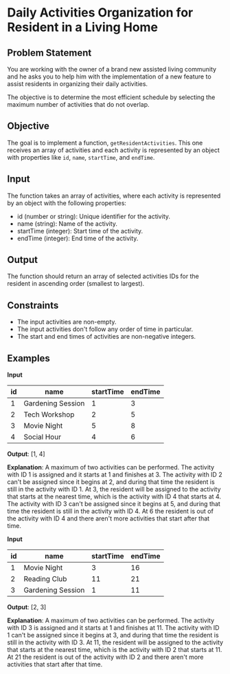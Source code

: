 # Daily Activities Organization for Resident in a Living Home

## Problem Statement

You are working with the owner of a brand new assisted living community and he asks you to help him with the implementation of a new feature to assist residents in organizing their daily activities.

The objective is to determine the most efficient schedule by selecting the maximum number of activities that do not overlap.

## Objective

The goal is to implement a function, `getResidentActivities`. This one receives an array of activities and each activity is represented by an object with properties like `id`, `name`, `startTime`, and `endTime`.

## Input

The function takes an array of activities, where each activity is represented by an object with the following properties:

- id (number or string): Unique identifier for the activity.
- name (string): Name of the activity.
- startTime (integer): Start time of the activity.
- endTime (integer): End time of the activity.

## Output

The function should return an array of selected activities IDs for the resident in ascending order (smallest to largest).

## Constraints

- The input activities are non-empty.
- The input activities don't follow any order of time in particular.
- The start and end times of activities are non-negative integers.

## Examples

**Input**

| id  | name              | startTime | endTime |
| --- | ----------------- | --------- | ------- |
| 1   | Gardening Session | 1         | 3       |
| 2   | Tech Workshop     | 2         | 5       |
| 3   | Movie Night       | 5         | 8       |
| 4   | Social Hour       | 4         | 6       |

**Output**: [1, 4]

**Explanation**: A maximum of two activities can be performed. The activity with ID 1 is assigned and it starts at 1 and finishes at 3. The activity with ID 2 can't be assigned since it begins at 2, and during that time the resident is still in the activity with ID 1. At 3, the resident will be assigned to the activity that starts at the nearest time, which is the activity with ID 4 that starts at 4. The activity with ID 3 can't be assigned since it begins at 5, and during that time the resident is still in the activity with ID 4. At 6 the resident is out of the activity with ID 4 and there aren't more activities that start after that time.

**Input**

| id | name               | startTime | endTime |
|----|--------------------|-----------|---------|
| 1  | Movie Night        | 3         | 16      |
| 2  | Reading Club       | 11        | 21      |
| 3  | Gardening Session  | 1         | 11      |

**Output**: [2, 3]

**Explanation**: A maximum of two activities can be performed. The activity with ID 3 is assigned and it starts at 1 and finishes at 11. The activity with ID 1 can't be assigned since it begins at 3, and during that time the resident is still in the activity with ID 3. At 11, the resident will be assigned to the activity that starts at the nearest time, which is the activity with ID 2 that starts at 11. At 21 the resident is out of the activity with ID 2 and there aren't more activities that start after that time.
